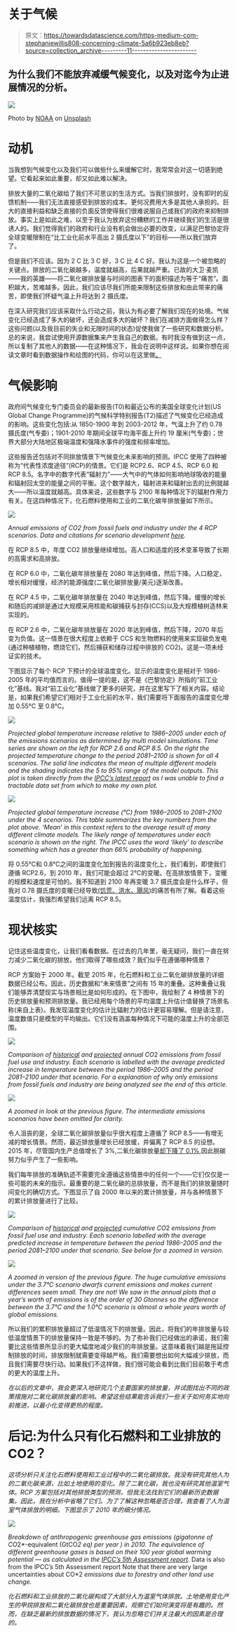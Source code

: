 # 关于气候

> 原文：<https://towardsdatascience.com/https-medium-com-stephaniewillis808-concerning-climate-5a6b923eb8eb?source=collection_archive---------11----------------------->

## 为什么我们不能放弃减缓气候变化，以及对迄今为止进展情况的分析。

![](img/e1ba7b0559bbbd8de4b4260d5d8e6e88.png)

Photo by [NOAA](https://unsplash.com/@noaa?utm_source=medium&utm_medium=referral) on [Unsplash](https://unsplash.com?utm_source=medium&utm_medium=referral)

# 动机

当我想到气候变化以及我们可以做些什么来缓解它时，我常常会对这一切感到绝望。它看起来如此重要，却又如此难以解决。

排放大量的二氧化碳给了我们不可思议的生活方式。当我们排放时，没有即时的反馈机制——我们无法直接感受到排放的成本。更何况费用大多是其他人承担的。巨大的直接利益和缺乏直接的负面反馈使得我们很难说服自己或我们的政府来抑制排放。事实上是如此之难，以至于我认为放弃这份糟糕的工作并继续我们的生活是很诱人的。我们觉得我们的政府和行业没有机会做出必要的改变，以满足巴黎协定将全球变暖限制在“比工业化前水平高出 2 摄氏度以下”的目标——所以我们放弃了。

但是我们不应该。因为 2 C 比 3 C 好，3 C 比 4 C 好。我认为这是一个被忽略的关键点。排放的二氧化碳越多，温度就越高，后果就越严重。已故的大卫·麦凯——我的英雄——将二氧化碳排放量与时间的图表下的面积描述为等于“痛苦”。面积越大，苦难越多。因此，我们应该尽我们所能来限制这些排放和由此带来的痛苦，即使我们怀疑气温上升将达到 2 摄氏度。

在深入研究我们应该采取什么行动之前，我认为有必要了解我们现在的处境。气候变化已经造成了多大的破坏，还会造成多大的破坏？我们在减排方面做得怎么样？这些问题(以及我目前的失业和无限时间的状态)促使我做了一些研究和数据分析。总的来说，我尝试使用开源数据集来产生我自己的数据。有时我没有做到这一点，所以复制了其他人的数据——在这种情况下，我会在说明中这样说。如果你想在阅读文章时看到数据操作和绘图的代码，你可以在这里做[。](https://github.com/StephanieWillis/concerning_climate/blob/master/Motivation_and_measuring_progress.ipynb)

# 气候影响

政府间气候变化专门委员会的最新报告(T0)和最近公布的美国全球变化计划(US Global Change Programme)的气候科学特别报告(T2)描述了气候变化已经造成的影响。这些变化包括:从 1850-1900 年到 2003-2012 年，气温上升了约 0.78 摄氏度(气专委)；1901-2010 年期间全球平均海平面上升约 19 厘米(气专委)；世界大部分大陆地区极端温度和强降水事件的强度和频率增加。

这些报告还包括对不同排放情景下气候变化未来影响的预测。IPCC 使用了四种被称为“代表性浓度途径”(RCP)的情景。它们是 RCP2.6、RCP 4.5、RCP 6.0 和 RCP 8.5。名字中的数字代表“辐射力”——大气中的气体如何影响地球吸收的能量和辐射回太空的能量之间的平衡。这个数字越大，辐射进来和辐射出去的比例就越大——所以温度就越高。具体来说，这些数字与 2100 年每种情况下的辐射作用力有关。在这四种情况下，化石燃料使用和工业的二氧化碳年排放量如下所示。

![](img/1f02e7c2b59ce7200443b5ef8565003c.png)

*Annual emissions of CO2 from fossil fuels and industry under the 4 RCP scenarios. Data and citations for scenario development* [*here*](https://tntcat.iiasa.ac.at/RcpDb/dsd?Action=htmlpage&page=download)*.*

在 RCP 8.5 中，年度 CO2 排放量继续增加。高人口和适度的技术变革导致了长期的高需求和高排放。

在 RCP 6.0 中，二氧化碳年排放量在 2080 年达到峰值，然后下降。人口稳定，增长相对缓慢，经济的能源强度(二氧化碳排放量/美元)逐渐改善。

在 RCP 4.5 中，二氧化碳年排放量在 2040 年达到峰值，然后下降。缓慢的增长和随后的减排是通过大规模采用核能和碳捕获与封存(CCS)以及大规模植树造林来实现的。

在 RCP 2.6 中，二氧化碳年排放量在 2020 年达到峰值，然后下降，2070 年后变为负值。这一情景在很大程度上依赖于 CCS 和生物燃料的使用来实现碳负发电(通过种植植物，燃烧它们，然后捕获和储存过程中排放的 CO2)。这是一项未经证实的技术。

下图显示了每个 RCP 下预计的全球温度变化。显示的温度变化是相对于 1986-2005 年的平均值而言的。值得一提的是，这不是《巴黎协定》所指的“前工业化”基线。我对“前工业化”基线做了更多的研究，并在这里写下了相关内容。结论是，如果我们希望它们相对于工业化前的水平，我们需要将下面报告的温度变化增加 0.55°C 至 0.8°C。

![](img/97f5a287ab59a5abd4bb21638717cd98.png)

*Projected global temperature increase relative to 1986–2005 under each of the emissions scenarios as determined by multi model simulations. Time series are shown on the left for RCP 2.6 and RCP 8.5\. On the right the projected temperature change to the period 2081–2100 is shown for all 4 scenarios. The solid line indicates the mean of multiple different models and the shading indicates the 5 to 95% range of the model outputs. This plot is taken directly from the* [*IPCC’s latest report*](https://www.ipcc.ch/pdf/assessment-report/ar5/syr/SYR_AR5_FINAL_full_wcover.pdf) *as I was unable to find a tractable data set from which to make my own plot.*

![](img/98f39ff97e493bda31517fd2a059d5e2.png)

*Projected global temperature increase (°C) from 1986–2005 to 2081–2100 under the 4 scenarios. This table summarizes the key numbers from the plot above. ‘Mean’ in this context refers to the average result of many different climate models. The likely range of temperatures under each scenario is shown on the right. The IPCC uses the word ‘likely’ to describe something which has a greater than 66% probability of happening.*

将 0.55℃和 0.8℃之间的温度变化加到报告的温度变化上，我们看到，即使我们遵循 RCP2.6，到 2010 年，我们可能会超过 2℃的变暖。在高排放情景下，变暖的规模和速度是可怕的。我不知道到 2100 年再变暖 3.7 摄氏度会是什么样子，但我对 0.78 摄氏度的变暖已经导致[(饥荒、](https://www.nytimes.com/2017/03/27/world/africa/famine-somalia-nigeria-south-sudan-yemen-water.html?mcubz=1)[洪水、](http://www.dw.com/en/how-climate-change-is-increasing-forest-fires-around-the-world/a-19465490)[飓风](https://www.bloomberg.com/news/articles/2017-09-06/hurricane-irma-was-made-worse-by-climate-change-scientists-say))的痛苦有所了解。看着这些温度估计，我强烈希望我们远离 RCP 8.5。

# 现状核实

记住这些温度变化，让我们看看数据。在过去的几年里，毫无疑问，我们一直在努力减少二氧化碳的排放，他们取得了哪些成效？我们似乎在遵循哪种情景？

RCP 方案始于 2000 年。截至 2015 年，化石燃料和工业二氧化碳排放量的详细数据已经公布。因此，历史数据和“未来情景”之间有 15 年的重叠。这种重叠让我们能够弄清楚现实与场景相比是如何形成的。在下图中，我绘制了 4 种情景下的历史排放量和预测排放量。我已经用每个场景的平均温度上升估计值替换了场景名称(来自上表)。我发现温度变化的估计比辐射力的估计更容易理解。但是请注意，温度数值只是模型的平均输出。它们没有涵盖每种情况下可能的温度上升的全部范围。

![](img/4ea59fd4002e2148cddd763e098afdfd.png)

*Comparison of* [*historical*](http://edgar.jrc.ec.europa.eu/overview.php?v=CO2ts1990-2015) *and* [*projected*](https://tntcat.iiasa.ac.at/RcpDb/dsd?Action=htmlpage&page=download) *annual CO*2 *emissions from fossil fuel use and industry. Each scenario is labelled with the average predicted increase in temperature between the period 1986–2005 and the period 2081–2100 under that scenario. For a explanation of why only emissions from fossil fuels and industry are being analyzed see the end of this article.*

![](img/249abada3a86f95ef12139d7a0e7e9f9.png)

*A zoomed in look at the previous figure. The intermediate emissions scenarios have been omitted for clarity.*

令人沮丧的是，全球二氧化碳排放量似乎很大程度上遵循了 RCP 8.5——有增无减的增长情景。然而，最近排放量增长已经放缓，并偏离了 RCP 8.5 的设想。2015 年，尽管国内生产总值增长了 3%,二氧化碳排放量[却下降了 0.1%](http://edgar.jrc.ec.europa.eu/news_docs/jrc-2016-trends-in-global-co2-emissions-2016-report-103425.pdf),因此脱碳努力似乎产生了一些影响。

我们每年排放的准确轨迹不需要完全遵循这些情景中的任何一个——它们仅仅是一些可能的未来的指示。最重要的是二氧化碳的总排放量，而不是我们的排放量随时间变化的确切方式。下图显示了自 2000 年以来的累计排放量，并与各种情景下的累计排放量进行了比较。

![](img/ee9d73701b01945c4384e1df4699e968.png)

*Comparison of* [*historical*](http://edgar.jrc.ec.europa.eu/overview.php?v=CO2ts1990-2015) *and* [*projected*](https://tntcat.iiasa.ac.at/RcpDb/dsd?Action=htmlpage&page=download) *cumulative CO*2 *emissions from fossil fuel use and industry. Each scenario labelled with the average predicted increase in temperature between the period 1986–2005 and the period 2081–2100 under that scenario. See below for a zoomed in version.*

![](img/1fd2adc461f75f75a511f6522fa9144d.png)

*A zoomed in version of the previous figure. The huge cumulative emissions under the 3.7°C scenario dwarfs current emissions and makes current differences seem small. They are not! We saw in the annual plots that a year’s worth of emissions is of the order of 30 Gtonnes so the difference between the 3.7°C and the 1.0°C scenario is almost a whole years worth of global emissions.*

所以我们的累积排放量超过了低温情况下的排放量。因此，将我们的年排放量与较低温度情景下的排放量保持一致是不够的。为了弥补我们已经做出的承诺，我们需要比这些情景所显示的更大幅度地减少我们的年排放量。这意味着我们越是拖延控制排放的时间，排放限制就需要变得越严格。我们需要想出如何大幅减少排放，而且我们需要尽快行动。如果我们不这样做，我们很可能会看到比我们目前敢于考虑的更大的温度上升。

*在以后的文章中，我会更深入地研究几个主要国家的排放量，并试图找出不同的政策措施对二氧化碳排放量的影响。希望这些结果能告诉我们一些关于如何务实地向前推进，以最小化变得更热的程度。*

# 后记:为什么只有化石燃料和工业排放的 CO2？

*这项分析只关注化石燃料使用和工业过程中的二氧化碳排放。我没有研究其他人为的二氧化碳来源，比如土地使用的变化。除了二氧化碳，我也没有研究其他温室气体。RCP 方案包括对其他排放类型的预测，但我无法找到它们的最新历史数据集。因此，我在分析中省略了它们。为了了解这种忽略是否合理，我查看了人为温室气体排放的明细。下图显示了 2010 年的细分情况。*

![](img/dba8540beaff4fd42a4a3259c3dc976a.png)

*Breakdown of anthropogenic greenhouse gas emissions (gigatonne of CO*2*-equivalent (GtCO*2 eq) *per year ) in 2010\. The equivalence of different greenhouse gases is based on their 100 year global warming potential — as calculated in the* [*IPCC’s 5th Assessment report*](https://www.ipcc.ch/pdf/assessment-report/ar5/syr/SYR_AR5_FINAL_full_wcover.pdf)*. Data is also from the IPCC’s 5th Assessment report Note that there are very large uncertainties about CO*2 *emissions due to forestry and other land use change.*

*化石燃料和工业排放的二氧化碳构成了大部分人为温室气体排放。土地使用变化产生的甲烷排放和二氧化碳排放也是重要因素，观察它们如何演变将是有趣的。然而，在缺乏最新的排放数据的情况下，我认为忽略它们并关注最大的因素是合理的。*